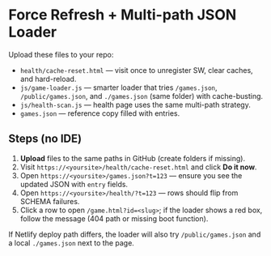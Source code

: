 # Force Refresh + Multi-path JSON Loader

Upload these files to your repo:
- `health/cache-reset.html` — visit once to unregister SW, clear caches, and hard-reload.
- `js/game-loader.js` — smarter loader that tries `/games.json`, `/public/games.json`, and `./games.json` (same folder) with cache-busting.
- `js/health-scan.js` — health page uses the same multi-path strategy.
- `games.json` — reference copy filled with entries.

## Steps (no IDE)

1) **Upload** files to the same paths in GitHub (create folders if missing).
2) Visit `https://<yoursite>/health/cache-reset.html` and click **Do it now**.
3) Open `https://<yoursite>/games.json?t=123` — ensure you see the updated JSON with `entry` fields.
4) Open `https://<yoursite>/health/?t=123` — rows should flip from SCHEMA failures.
5) Click a row to open `/game.html?id=<slug>`; if the loader shows a red box, follow the message (404 path or missing boot function).

If Netlify deploy path differs, the loader will also try `/public/games.json` and a local `./games.json` next to the page.
